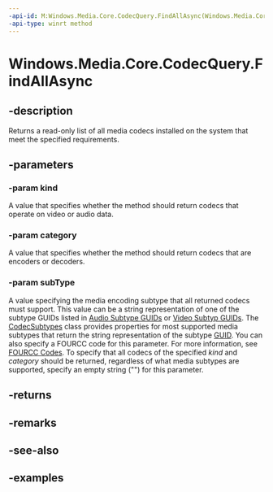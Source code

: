 ```yaml
---
-api-id: M:Windows.Media.Core.CodecQuery.FindAllAsync(Windows.Media.Core.CodecKind,Windows.Media.Core.CodecCategory,System.String)
-api-type: winrt method
---
```


<!-- Method syntax.
public IAsyncOperation<CodecInfo>> CodecQuery.FindAllAsync(CodecKind kind, CodecCategory category, String subType)
-->

# Windows.Media.Core.CodecQuery.FindAllAsync


## -description

Returns a read-only list of all media codecs installed on the system that meet the specified requirements.

## -parameters

### -param kind

A value that specifies whether the method should return codecs that operate on video or audio data.

### -param category

A value that specifies whether the method should return codecs that are encoders or decoders.

### -param subType

A value specifying the media encoding subtype that all returned codecs must support. This value can be a string representation of one of the subtype GUIDs listed in [Audio Subtype GUIDs](/windows/desktop/medfound/audio-subtype-guids) or [Video Subtyp GUIDs](/windows/desktop/medfound/video-subtype-guids). The [CodecSubtypes](./codecsubtypes.md) class provides properties for most supported media subtypes that return the string representation of the subtype [GUID](/windows/win32/api/guiddef/ns-guiddef-guid). You can also specify a FOURCC code for this parameter. For more information, see [FOURCC Codes](/windows/desktop/DirectShow/fourcc-codes). To specify that all codecs of the specified *kind* and *category* should be returned, regardless of what media subtypes are supported, specify an empty string ("") for this parameter.

## -returns

## -remarks

## -see-also

## -examples

